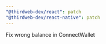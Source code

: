 ```yaml
---
"@thirdweb-dev/react": patch
"@thirdweb-dev/react-native": patch
---
```


Fix wrong balance in ConnectWallet
